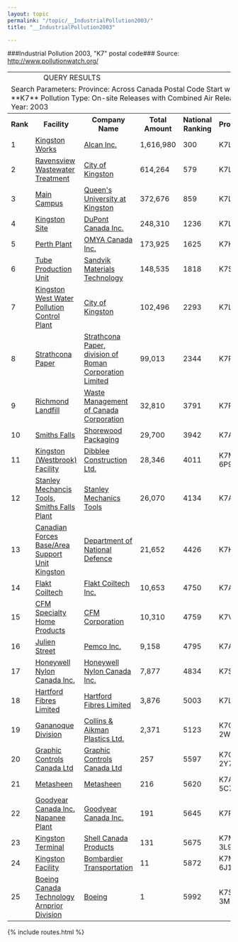 ```yaml
---
layout: topic
permalink: "/topic/__IndustrialPollution2003/"
title: "__IndustrialPollution2003"

---
```


###Industrial Pollution 2003, "K7" postal code###
Source: http://www.pollutionwatch.org/

<table border="0">
  <tr>
    <td colspan="3" class="pTitle" align="center">QUERY RESULTS </td>
  </tr>
  <tr>
    <td colspan="6" class="boldText">Search Parameters:
    <!-- Search province -->Province: Across Canada
    Postal Code Start with:  **K7**
    <!-- Search pollution type -->Pollution Type: On-site Releases with Combined Air Release
    <!-- Search year -->Year: 2003
 </td>
  </tr>
  <tr>
    <th>Rank </td>
    <th>Facility </td>
    <th>Company Name </td>
    <th>Total Amount </td>
    <th>National Ranking </td>
    <th>Province </td>
  </tr>
  <tr>
    <td class="pText">1 </td>
    <td class="pText">
    <a href="http://www.pollutionwatch.org/facility.do?chemGroup=ALL&year=2003&pollutionType=RELE_ON_COMBINED&npriId=4197">
    Kingston Works</a> </td>
    <td class="pText">
    <a href="http://www.pollutionwatch.org/company.do?chemGroup=ALL&year=2003&pollutionType=RELE_ON_COMBINED&comp=Alcan+Inc.">
    Alcan Inc.</a> </td>
    <td>1,616,980 </td>
    <td>300 </td>
    <td>K7L 4Z5 </td>

  </tr>
  <tr>
    <td class="pText">2 </td>
    <td class="pText">
    <a href="http://www.pollutionwatch.org/facility.do?chemGroup=ALL&year=2003&pollutionType=RELE_ON_COMBINED&npriId=10149">
    Ravensview Wastewater Treatment</a> </td>
    <td class="pText">
    <a href="http://www.pollutionwatch.org/company.do?chemGroup=ALL&year=2003&pollutionType=RELE_ON_COMBINED&comp=City+of+Kingston">
    City of Kingston</a> </td>
    <td>614,264 </td>
    <td>579 </td>
    <td>K7L 4V1 </td>

  </tr>
  <tr>
    <td class="pText">3 </td>
    <td class="pText">
    <a href="http://www.pollutionwatch.org/facility.do?chemGroup=ALL&year=2003&pollutionType=RELE_ON_COMBINED&npriId=10730">
    Main Campus</a> </td>
    <td class="pText">
    <a href="http://www.pollutionwatch.org/company.do?chemGroup=ALL&year=2003&pollutionType=RELE_ON_COMBINED&comp=Queen%27s+University+at+Kingston">
    Queen's University at Kingston</a> </td>
    <td>372,676 </td>
    <td>859 </td>
    <td>K7L 3N6 </td>

  </tr>
  <tr>
    <td class="pText">4 </td>
    <td class="pText">
    <a href="http://www.pollutionwatch.org/facility.do?chemGroup=ALL&year=2003&pollutionType=RELE_ON_COMBINED&npriId=3422">
    Kingston Site</a> </td>
    <td class="pText">
    <a href="http://www.pollutionwatch.org/company.do?chemGroup=ALL&year=2003&pollutionType=RELE_ON_COMBINED&comp=DuPont+Canada+Inc.">
    DuPont Canada Inc.</a> </td>
    <td>248,310 </td>
    <td>1236 </td>
    <td>K7L 3Y9 </td>

  </tr>
  <tr>
    <td class="pText">5 </td>
    <td class="pText">
    <a href="http://www.pollutionwatch.org/facility.do?chemGroup=ALL&year=2003&pollutionType=RELE_ON_COMBINED&npriId=10626">
    Perth Plant</a> </td>
    <td class="pText">
    <a href="http://www.pollutionwatch.org/company.do?chemGroup=ALL&year=2003&pollutionType=RELE_ON_COMBINED&comp=OMYA+Canada+Inc.">
    OMYA Canada Inc.</a> </td>
    <td>173,925 </td>
    <td>1625 </td>
    <td>K7H 3E4 </td>

  </tr>
  <tr>
    <td class="pText">6 </td>
    <td class="pText">
    <a href="http://www.pollutionwatch.org/facility.do?chemGroup=ALL&year=2003&pollutionType=RELE_ON_COMBINED&npriId=4524">
    Tube Production Unit</a> </td>
    <td class="pText">
    <a href="http://www.pollutionwatch.org/company.do?chemGroup=ALL&year=2003&pollutionType=RELE_ON_COMBINED&comp=Sandvik+Materials+Technology">
    Sandvik Materials Technology</a> </td>
    <td>148,535 </td>
    <td>1818 </td>
    <td>K7S 3P3 </td>

  </tr>
  <tr>
    <td class="pText">7 </td>
    <td class="pText">
    <a href="http://www.pollutionwatch.org/facility.do?chemGroup=ALL&year=2003&pollutionType=RELE_ON_COMBINED&npriId=10400">
    Kingston West Water Pollution Control Plant</a> </td>
    <td class="pText">
    <a href="http://www.pollutionwatch.org/company.do?chemGroup=ALL&year=2003&pollutionType=RELE_ON_COMBINED&comp=City+of+Kingston">
    City of Kingston</a> </td>
    <td>102,496 </td>
    <td>2293 </td>
    <td>K7L 5A5 </td>

  </tr>
  <tr>
    <td class="pText">8 </td>
    <td class="pText">
    <a href="http://www.pollutionwatch.org/facility.do?chemGroup=ALL&year=2003&pollutionType=RELE_ON_COMBINED&npriId=4831">
    Strathcona Paper</a> </td>
    <td class="pText">
    <a href="http://www.pollutionwatch.org/company.do?chemGroup=ALL&year=2003&pollutionType=RELE_ON_COMBINED&comp=Strathcona+Paper%2C+division+of+Roman+Corporation+Limited">
    Strathcona Paper, division of Roman Corporation Limited</a> </td>
    <td>99,013 </td>
    <td>2344 </td>
    <td>K7R 3L2 </td>

  </tr>
  <tr>
    <td class="pText">9 </td>
    <td class="pText">
    <a href="http://www.pollutionwatch.org/facility.do?chemGroup=ALL&year=2003&pollutionType=RELE_ON_COMBINED&npriId=7398">
    Richmond Landfill</a> </td>
    <td class="pText">
    <a href="http://www.pollutionwatch.org/company.do?chemGroup=ALL&year=2003&pollutionType=RELE_ON_COMBINED&comp=Waste+Management+of+Canada+Corporation">
    Waste Management of Canada Corporation</a> </td>
    <td>32,810 </td>
    <td>3791 </td>
    <td>K7R 3K8 </td>

  </tr>
  <tr>
    <td class="pText">10 </td>
    <td class="pText">
    <a href="http://www.pollutionwatch.org/facility.do?chemGroup=ALL&year=2003&pollutionType=RELE_ON_COMBINED&npriId=10607">
    Smiths Falls</a> </td>
    <td class="pText">
    <a href="http://www.pollutionwatch.org/company.do?chemGroup=ALL&year=2003&pollutionType=RELE_ON_COMBINED&comp=Shorewood+Packaging">
    Shorewood Packaging</a> </td>
    <td>29,700 </td>
    <td>3942 </td>
    <td>K7A 4T6 </td>

  </tr>
  <tr>
    <td class="pText">11 </td>
    <td class="pText">
    <a href="http://www.pollutionwatch.org/facility.do?chemGroup=ALL&year=2003&pollutionType=RELE_ON_COMBINED&npriId=10052">
    Kingston (Westbrook) Facility</a> </td>
    <td class="pText">
    <a href="http://www.pollutionwatch.org/company.do?chemGroup=ALL&year=2003&pollutionType=RELE_ON_COMBINED&comp=Dibblee+Construction+Ltd.">
    Dibblee Construction Ltd.</a> </td>
    <td>28,346 </td>
    <td>4011 </td>
    <td>K7M 6P9 </td>

  </tr>
  <tr>
    <td class="pText">12 </td>
    <td class="pText">
    <a href="http://www.pollutionwatch.org/facility.do?chemGroup=ALL&year=2003&pollutionType=RELE_ON_COMBINED&npriId=4546">
    Stanley Mechancis Tools, Smiths Falls Plant</a> </td>
    <td class="pText">
    <a href="http://www.pollutionwatch.org/company.do?chemGroup=ALL&year=2003&pollutionType=RELE_ON_COMBINED&comp=Stanley+Mechanics+Tools">
    Stanley Mechanics Tools</a> </td>
    <td>26,070 </td>
    <td>4134 </td>
    <td>K7A 4T5 </td>

  </tr>
  <tr>
    <td class="pText">13 </td>
    <td class="pText">
    <a href="http://www.pollutionwatch.org/facility.do?chemGroup=ALL&year=2003&pollutionType=RELE_ON_COMBINED&npriId=7294">
    Canadian Forces Base/Area Support Unit Kingston</a> </td>
    <td class="pText">
    <a href="http://www.pollutionwatch.org/company.do?chemGroup=ALL&year=2003&pollutionType=RELE_ON_COMBINED&comp=Department+of+National+Defence">
    Department of National Defence</a> </td>
    <td>21,652 </td>
    <td>4426 </td>
    <td>K7K 7B4 </td>

  </tr>
  <tr>
    <td class="pText">14 </td>
    <td class="pText">
    <a href="http://www.pollutionwatch.org/facility.do?chemGroup=ALL&year=2003&pollutionType=RELE_ON_COMBINED&npriId=4702">
    Flakt Coiltech</a> </td>
    <td class="pText">
    <a href="http://www.pollutionwatch.org/company.do?chemGroup=ALL&year=2003&pollutionType=RELE_ON_COMBINED&comp=Flakt+Coiltech+Inc.">
    Flakt Coiltech Inc.</a> </td>
    <td>10,653 </td>
    <td>4750 </td>
    <td>K7A 4T1 </td>

  </tr>
  <tr>
    <td class="pText">15 </td>
    <td class="pText">
    <a href="http://www.pollutionwatch.org/facility.do?chemGroup=ALL&year=2003&pollutionType=RELE_ON_COMBINED&npriId=10599">
    CFM Specialty Home Products</a> </td>
    <td class="pText">
    <a href="http://www.pollutionwatch.org/company.do?chemGroup=ALL&year=2003&pollutionType=RELE_ON_COMBINED&comp=CFM+Corporation">
    CFM Corporation</a> </td>
    <td>10,310 </td>
    <td>4759 </td>
    <td>K7V 2S9 </td>

  </tr>
  <tr>
    <td class="pText">16 </td>
    <td class="pText">
    <a href="http://www.pollutionwatch.org/facility.do?chemGroup=ALL&year=2003&pollutionType=RELE_ON_COMBINED&npriId=7395">
    Julien Street</a> </td>
    <td class="pText">
    <a href="http://www.pollutionwatch.org/company.do?chemGroup=ALL&year=2003&pollutionType=RELE_ON_COMBINED&comp=Pemco+Inc.">
    Pemco Inc.</a> </td>
    <td>9,158 </td>
    <td>4795 </td>
    <td>K7A 4T8 </td>

  </tr>
  <tr>
    <td class="pText">17 </td>
    <td class="pText">
    <a href="http://www.pollutionwatch.org/facility.do?chemGroup=ALL&year=2003&pollutionType=RELE_ON_COMBINED&npriId=22">
    Honeywell Nylon Canada Inc.</a> </td>
    <td class="pText">
    <a href="http://www.pollutionwatch.org/company.do?chemGroup=ALL&year=2003&pollutionType=RELE_ON_COMBINED&comp=Honeywell+Nylon+Canada+Inc.">
    Honeywell Nylon Canada Inc.</a> </td>
    <td>7,877 </td>
    <td>4834 </td>
    <td>K7S 3P2 </td>

  </tr>
  <tr>
    <td class="pText">18 </td>
    <td class="pText">
    <a href="http://www.pollutionwatch.org/facility.do?chemGroup=ALL&year=2003&pollutionType=RELE_ON_COMBINED&npriId=7086">
    Hartford Fibres Limited</a> </td>
    <td class="pText">
    <a href="http://www.pollutionwatch.org/company.do?chemGroup=ALL&year=2003&pollutionType=RELE_ON_COMBINED&comp=Hartford+Fibres+Limited">
    Hartford Fibres Limited</a> </td>
    <td>3,876 </td>
    <td>5003 </td>
    <td>K7L 4Y8 </td>

  </tr>
  <tr>
    <td class="pText">19 </td>
    <td class="pText">
    <a href="http://www.pollutionwatch.org/facility.do?chemGroup=ALL&year=2003&pollutionType=RELE_ON_COMBINED&npriId=5676">
    Gananoque Division</a> </td>
    <td class="pText">
    <a href="http://www.pollutionwatch.org/company.do?chemGroup=ALL&year=2003&pollutionType=RELE_ON_COMBINED&comp=Collins+%26+Aikman+Plastics+Ltd.">
    Collins & Aikman Plastics Ltd.</a> </td>
    <td>2,371 </td>
    <td>5123 </td>
    <td>K7G 2W7 </td>

  </tr>
  <tr>
    <td class="pText">20 </td>
    <td class="pText">
    <a href="http://www.pollutionwatch.org/facility.do?chemGroup=ALL&year=2003&pollutionType=RELE_ON_COMBINED&npriId=7695">
    Graphic Controls Canada Ltd</a> </td>
    <td class="pText">
    <a href="http://www.pollutionwatch.org/company.do?chemGroup=ALL&year=2003&pollutionType=RELE_ON_COMBINED&comp=Graphic+Controls+Canada+Ltd">
    Graphic Controls Canada Ltd</a> </td>
    <td>257 </td>
    <td>5597 </td>
    <td>K7G 2Y7 </td>

  </tr>
  <tr>
    <td class="pText">21 </td>
    <td class="pText">
    <a href="http://www.pollutionwatch.org/facility.do?chemGroup=ALL&year=2003&pollutionType=RELE_ON_COMBINED&npriId=7341">
    Metasheen</a> </td>
    <td class="pText">
    <a href="http://www.pollutionwatch.org/company.do?chemGroup=ALL&year=2003&pollutionType=RELE_ON_COMBINED&comp=Metasheen">
    Metasheen</a> </td>
    <td>216 </td>
    <td>5620 </td>
    <td>K7A 5C7 </td>

  </tr>
  <tr>
    <td class="pText">22 </td>
    <td class="pText">
    <a href="http://www.pollutionwatch.org/facility.do?chemGroup=ALL&year=2003&pollutionType=RELE_ON_COMBINED&npriId=1322">
    Goodyear Canada Inc. Napanee Plant</a> </td>
    <td class="pText">
    <a href="http://www.pollutionwatch.org/company.do?chemGroup=ALL&year=2003&pollutionType=RELE_ON_COMBINED&comp=Goodyear+Canada+Inc.">
    Goodyear Canada Inc.</a> </td>
    <td>191 </td>
    <td>5645 </td>
    <td>K7R 3P5 </td>

  </tr>
  <tr>
    <td class="pText">23 </td>
    <td class="pText">
    <a href="http://www.pollutionwatch.org/facility.do?chemGroup=ALL&year=2003&pollutionType=RELE_ON_COMBINED&npriId=6664">
    Kingston Terminal</a> </td>
    <td class="pText">
    <a href="http://www.pollutionwatch.org/company.do?chemGroup=ALL&year=2003&pollutionType=RELE_ON_COMBINED&comp=Shell+Canada+Products">
    Shell Canada Products</a> </td>
    <td>131 </td>
    <td>5675 </td>
    <td>K7M 3L9 </td>

  </tr>
  <tr>
    <td class="pText">24 </td>
    <td class="pText">
    <a href="http://www.pollutionwatch.org/facility.do?chemGroup=ALL&year=2003&pollutionType=RELE_ON_COMBINED&npriId=5663">
    Kingston Facility</a> </td>
    <td class="pText">
    <a href="http://www.pollutionwatch.org/company.do?chemGroup=ALL&year=2003&pollutionType=RELE_ON_COMBINED&comp=Bombardier+Transportation">
    Bombardier Transportation</a> </td>
    <td>11 </td>
    <td>5872 </td>
    <td>K7M 6J1 </td>

  </tr>
  <tr>
    <td class="pText">25 </td>
    <td class="pText">
    <a href="http://www.pollutionwatch.org/facility.do?chemGroup=ALL&year=2003&pollutionType=RELE_ON_COMBINED&npriId=10429">
    Boeing Canada Technology Arnprior Division</a> </td>
    <td class="pText">
    <a href="http://www.pollutionwatch.org/company.do?chemGroup=ALL&year=2003&pollutionType=RELE_ON_COMBINED&comp=Boeing">
    Boeing</a> </td>
    <td>1 </td>
    <td>5992 </td>
    <td>K7S 3M1 </td>

  </tr>
</table>

{% include routes.html %}
